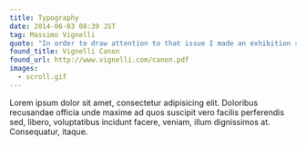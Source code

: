 ```yaml
---
title: Typography
date: 2014-06-03 08:39 JST
tag: Massimo Vignelli
quote: "In order to draw attention to that issue I made an exhibition showing work that we had done over many years by using only four typefaces: Garamond, Bodoni, Century Expanded, and Helvetica. —Besides those already mentioned, I can add Optima, Futura, Univers (the most advanced design of the century since it comes in 59 variations of the same face), Caslon, Baskerville, and a few other modern cuts."
found_title: Vignelli Canon
found_url: http://www.vignelli.com/canon.pdf
images:
  - scroll.gif
---
```


Lorem ipsum dolor sit amet, consectetur adipisicing elit. Doloribus recusandae officia unde maxime ad quos suscipit vero facilis perferendis sed, libero, voluptatibus incidunt facere, veniam, illum dignissimos at. Consequatur, itaque.
